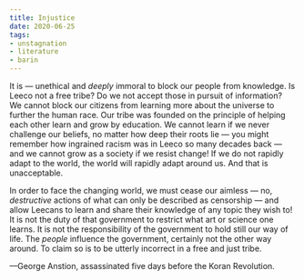 ```yaml
---
title: Injustice
date: 2020-06-25
tags:
- unstagnation
- literature
- barin
---
```


It is — unethical and *deeply* immoral to block our people from knowledge. Is Leeco not a free tribe? Do we not accept those in pursuit of information? We cannot block our citizens from learning more about the universe to further the human race. Our tribe was founded on the principle of helping each other learn and grow by education. We cannot learn if we never challenge our beliefs, no matter how deep their roots lie — you might remember how ingrained racism was in Leeco so many decades back — and we cannot grow as a society if we resist change! If we do not rapidly adapt to the world, the world will rapidly adapt around us. And that is unacceptable.
<!-- excerpt -->

In order to face the changing world, we must cease our aimless — no, *destructive* actions of what can only be described as censorship — and allow Leecans to learn and share their knowledge of any topic they wish to! It is not the duty of that government to restrict what art or science one learns. It is not the responsibility of the government to hold still our way of life. The *people* influence the government, certainly not the other way around. To claim so is to be utterly incorrect in a free and just tribe.

—George Anstion, assassinated five days before the Koran Revolution.
